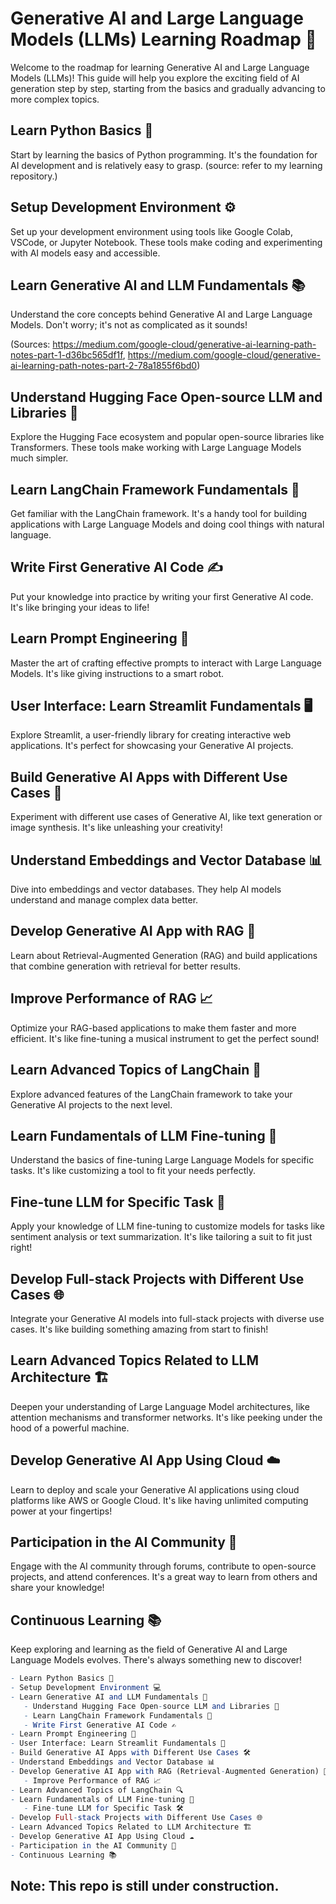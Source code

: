 # Generative AI and Large Language Models (LLMs) Learning Roadmap 🚀

Welcome to the roadmap for learning Generative AI and Large Language Models (LLMs)! This guide will help you explore the exciting field of AI generation step by step, starting from the basics and gradually advancing to more complex topics.

## Learn Python Basics 🐍

Start by learning the basics of Python programming. It's the foundation for AI development and is relatively easy to grasp. (source: refer to my learning repository.)

## Setup Development Environment ⚙️

Set up your development environment using tools like Google Colab, VSCode, or Jupyter Notebook. These tools make coding and experimenting with AI models easy and accessible.

## Learn Generative AI and LLM Fundamentals 📚

Understand the core concepts behind Generative AI and Large Language Models. Don't worry; it's not as complicated as it sounds!

(Sources: https://medium.com/google-cloud/generative-ai-learning-path-notes-part-1-d36bc565df1f, https://medium.com/google-cloud/generative-ai-learning-path-notes-part-2-78a1855f6bd0)

## Understand Hugging Face Open-source LLM and Libraries 🤗

Explore the Hugging Face ecosystem and popular open-source libraries like Transformers. These tools make working with Large Language Models much simpler.

## Learn LangChain Framework Fundamentals 🔗

Get familiar with the LangChain framework. It's a handy tool for building applications with Large Language Models and doing cool things with natural language.

## Write First Generative AI Code ✍️

Put your knowledge into practice by writing your first Generative AI code. It's like bringing your ideas to life!

## Learn Prompt Engineering 💬

Master the art of crafting effective prompts to interact with Large Language Models. It's like giving instructions to a smart robot.

## User Interface: Learn Streamlit Fundamentals 🖥️

Explore Streamlit, a user-friendly library for creating interactive web applications. It's perfect for showcasing your Generative AI projects.

## Build Generative AI Apps with Different Use Cases 🎨

Experiment with different use cases of Generative AI, like text generation or image synthesis. It's like unleashing your creativity!

## Understand Embeddings and Vector Database 📊

Dive into embeddings and vector databases. They help AI models understand and manage complex data better.

## Develop Generative AI App with RAG 🔄

Learn about Retrieval-Augmented Generation (RAG) and build applications that combine generation with retrieval for better results.

## Improve Performance of RAG 📈

Optimize your RAG-based applications to make them faster and more efficient. It's like fine-tuning a musical instrument to get the perfect sound!

## Learn Advanced Topics of LangChain 📖

Explore advanced features of the LangChain framework to take your Generative AI projects to the next level.

## Learn Fundamentals of LLM Fine-tuning 🔧

Understand the basics of fine-tuning Large Language Models for specific tasks. It's like customizing a tool to fit your needs perfectly.

## Fine-tune LLM for Specific Task 🎯

Apply your knowledge of LLM fine-tuning to customize models for tasks like sentiment analysis or text summarization. It's like tailoring a suit to fit just right!

## Develop Full-stack Projects with Different Use Cases 🌐

Integrate your Generative AI models into full-stack projects with diverse use cases. It's like building something amazing from start to finish!

## Learn Advanced Topics Related to LLM Architecture 🏗️

Deepen your understanding of Large Language Model architectures, like attention mechanisms and transformer networks. It's like peeking under the hood of a powerful machine.

## Develop Generative AI App Using Cloud ☁️

Learn to deploy and scale your Generative AI applications using cloud platforms like AWS or Google Cloud. It's like having unlimited computing power at your fingertips!

## Participation in the AI Community 🤝

Engage with the AI community through forums, contribute to open-source projects, and attend conferences. It's a great way to learn from others and share your knowledge!

## Continuous Learning 📚

Keep exploring and learning as the field of Generative AI and Large Language Models evolves. There's always something new to discover!



```mathematica
- Learn Python Basics 🐍
- Setup Development Environment 💻
- Learn Generative AI and LLM Fundamentals 🧠
   - Understand Hugging Face Open-source LLM and Libraries 🤗
   - Learn LangChain Framework Fundamentals 🔗
   - Write First Generative AI Code ✍️
- Learn Prompt Engineering 🚀
- User Interface: Learn Streamlit Fundamentals 🎨
- Build Generative AI Apps with Different Use Cases 🛠️
- Understand Embeddings and Vector Database 📊
- Develop Generative AI App with RAG (Retrieval-Augmented Generation) 🤖
   - Improve Performance of RAG 📈
- Learn Advanced Topics of LangChain 🔍
- Learn Fundamentals of LLM Fine-tuning 🎯
   - Fine-tune LLM for Specific Task 🛠️
- Develop Full-stack Projects with Different Use Cases 🌐
- Learn Advanced Topics Related to LLM Architecture 🏗️
- Develop Generative AI App Using Cloud ☁️
- Participation in the AI Community 🤝
- Continuous Learning 📚
```

## Note: This repo is still under construction. 
